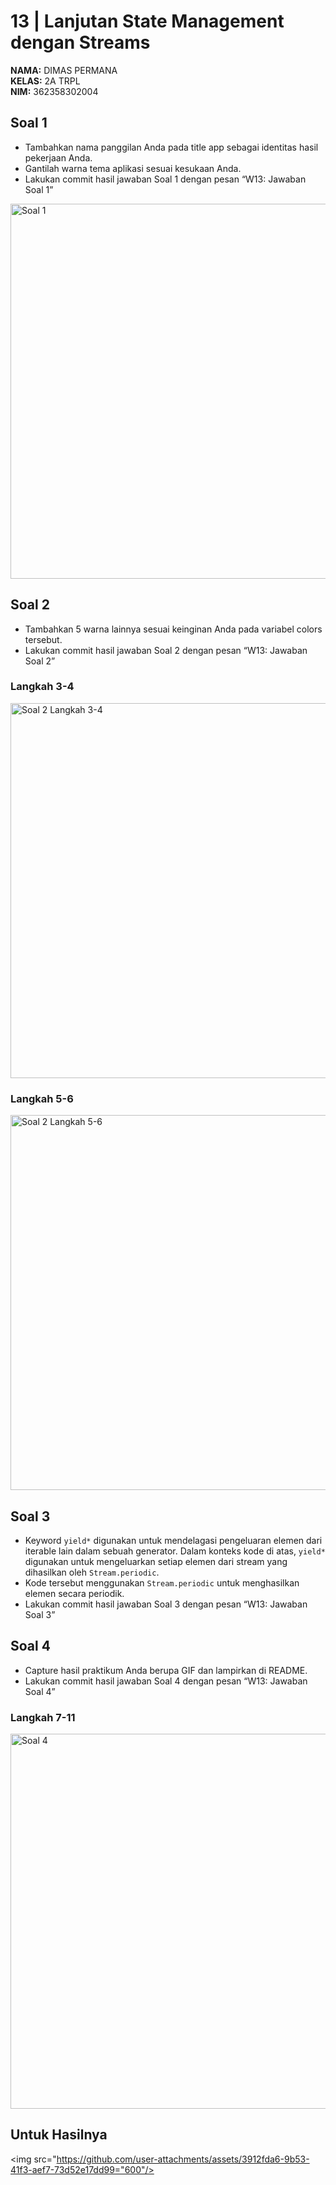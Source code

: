 # 13 | Lanjutan State Management dengan Streams

**NAMA:** DIMAS PERMANA  
**KELAS:** 2A TRPL  
**NIM:** 362358302004  

## Soal 1
- Tambahkan nama panggilan Anda pada title app sebagai identitas hasil pekerjaan Anda.
- Gantilah warna tema aplikasi sesuai kesukaan Anda.
- Lakukan commit hasil jawaban Soal 1 dengan pesan “W13: Jawaban Soal 1”

<img src="https://github.com/user-attachments/assets/25a172e5-1817-419d-98f5-4e705f5d5594" alt="Soal 1" width="600"/>

## Soal 2
- Tambahkan 5 warna lainnya sesuai keinginan Anda pada variabel colors tersebut.
- Lakukan commit hasil jawaban Soal 2 dengan pesan “W13: Jawaban Soal 2”

### Langkah 3-4
<img src="https://github.com/user-attachments/assets/293a3a57-dd14-45de-8d1d-c1be4dc6b12f" alt="Soal 2 Langkah 3-4" width="600"/>

### Langkah 5-6
<img src="https://github.com/user-attachments/assets/18199861-795f-40c2-888d-c099e95dae18" alt="Soal 2 Langkah 5-6" width="600"/>

## Soal 3
- Keyword `yield*` digunakan untuk mendelagasi pengeluaran elemen dari iterable lain dalam sebuah generator. Dalam konteks kode di atas, `yield*` digunakan untuk mengeluarkan setiap elemen dari stream yang dihasilkan oleh `Stream.periodic`.
- Kode tersebut menggunakan `Stream.periodic` untuk menghasilkan elemen secara periodik.
- Lakukan commit hasil jawaban Soal 3 dengan pesan “W13: Jawaban Soal 3”

## Soal 4
- Capture hasil praktikum Anda berupa GIF dan lampirkan di README.
- Lakukan commit hasil jawaban Soal 4 dengan pesan “W13: Jawaban Soal 4”

### Langkah 7-11
<img src="https://github.com/user-attachments/assets/313bb2c1-62bc-4c7b-9b26-13287cc50003" alt="Soal 4" width="600"/>

## Untuk Hasilnya
<img src="https://github.com/user-attachments/assets/3912fda6-9b53-41f3-aef7-73d52e17dd99="600"/>
